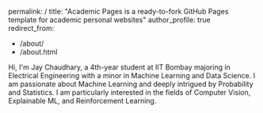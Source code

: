 permalink: /
title: "Academic Pages is a ready-to-fork GitHub Pages template for academic personal websites"
author_profile: true
redirect_from: 
  - /about/
  - /about.html

Hi, I'm Jay Chaudhary, a 4th-year student at IIT Bombay majoring in Electrical Engineering with a minor in Machine Learning and Data Science. I am passionate about Machine Learning and deeply intrigued by Probability and Statistics. I am particularly interested in the fields of Computer Vision, Explainable ML, and Reinforcement Learning.
